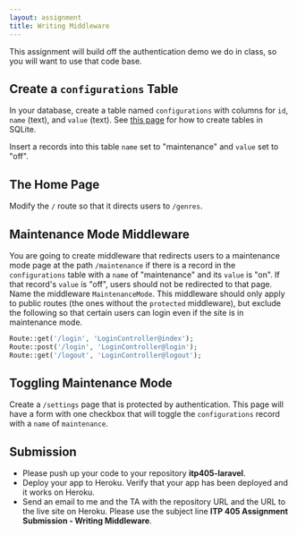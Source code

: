 ```yaml
---
layout: assignment
title: Writing Middleware
---
```


This assignment will build off the authentication demo we do in class, so you will want to use that code base.

## Create a `configurations` Table

In your database, create a table named `configurations` with columns for `id`, `name` (text), and `value` (text). See [this page](/tutorials/sqlite) for how to create tables in SQLite.

Insert a records into this table `name` set to "maintenance" and `value` set to "off".

## The Home Page

Modify the `/` route so that it directs users to `/genres`.

## Maintenance Mode Middleware

You are going to create middleware that redirects users to a maintenance mode page at the path `/maintenance` if there is a record in the `configurations` table with a `name` of "maintenance" and its `value` is "on". If that record's `value` is "off", users should not be redirected to that page. Name the middleware `MaintenanceMode`. This middleware should only apply to public routes (the ones without the `protected` middleware), but exclude the following so that certain users can login even if the site is in maintenance mode.

```php
Route::get('/login', 'LoginController@index');
Route::post('/login', 'LoginController@login');
Route::get('/logout', 'LoginController@logout');
```

## Toggling Maintenance Mode

Create a `/settings` page that is protected by authentication. This page will have a form with one checkbox that will toggle the `configurations` record with a `name` of `maintenance`.

## Submission

* Please push up your code to your repository __itp405-laravel__.
* Deploy your app to Heroku. Verify that your app has been deployed and it works on Heroku.
* Send an email to me and the TA with the repository URL and the URL to the live site on Heroku. Please use the subject line __ITP 405 Assignment Submission - Writing Middleware__.
